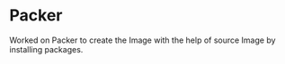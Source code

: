 # Packer

Worked on Packer to create the Image with the help of source Image by installing packages.
